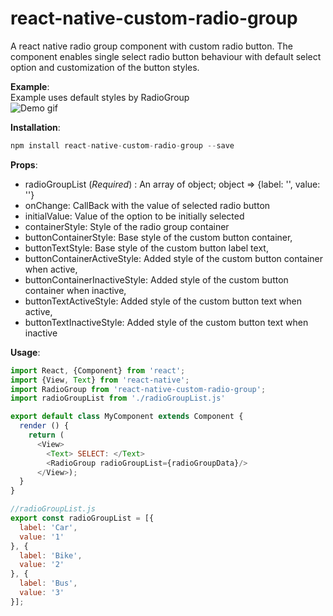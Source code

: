 # react-native-custom-radio-group

A react native radio group component with custom radio button. The component enables single select radio button behaviour with default select option and customization of the button styles.

<strong>Example</strong>:<br>
Example uses default styles by RadioGroup<br>
![Demo gif](https://github.com/ayushinigam/react-native-custom-radio-group/blob/master/demo/asset/demo.gif?raw=true)

<strong>Installation</strong>:
```javascript
npm install react-native-custom-radio-group --save
```
<strong>Props</strong>:<br>
* radioGroupList (<i>Required</i>) : An array of object; object => {label: '', value: ''}
* onChange: CallBack with the value of selected radio button
* initialValue: Value of the option to be initially selected
* containerStyle: Style of the radio group container
* buttonContainerStyle: Base style of the custom button container,
* buttonTextStyle: Base style of the custom button label text,
* buttonContainerActiveStyle: Added style of the custom button container when active,
* buttonContainerInactiveStyle: Added style of the custom button container when inactive,
* buttonTextActiveStyle: Added style of the custom button text when active,
* buttonTextInactiveStyle: Added style of the custom button text when inactive

<strong>Usage</strong>:<br>
```javascript
import React, {Component} from 'react';
import {View, Text} from 'react-native';
import RadioGroup from 'react-native-custom-radio-group';
import radioGroupList from './radioGroupList.js'

export default class MyComponent extends Component {
  render () {
    return (
      <View>
        <Text> SELECT: </Text>
        <RadioGroup radioGroupList={radioGroupData}/>
      </View>);
  }
}


```
```javascript
//radioGroupList.js
export const radioGroupList = [{
  label: 'Car',
  value: '1'
}, {
  label: 'Bike',
  value: '2'
}, {
  label: 'Bus',
  value: '3'
}];
```
